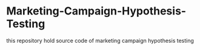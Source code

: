 # Marketing-Campaign-Hypothesis-Testing
this repository hold source code of marketing campaign hypothesis testing
